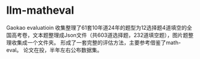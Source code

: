 # llm-matheval
Gaokao evaluatioin
收集整理了61套10年道24年的题型为12选择题4道填空的全国高考卷，文本题整理成Json文件（共603道选择题，232道填空题），图片题整理收集成一个文件夹。
形成了一套完整的评估方法，主要参考借鉴了math-eval。
论文在投，半年左右公布数据集。

